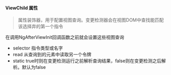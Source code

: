 #### ViewChild 属性
> 属性装饰器，用于配置视图查询。变更检测器会在视图DOM中查找能匹配该选择弃的第一个指令

在调用NgAfterViewInit回调函数之前就会设置这些视图查询



+ selector 指令类型或名字
+ read 从查询到的元素中读取另一个令牌
+ static  true时则在变更检测运行之前解析查询结果，false则在变更检测之后解析。默认为false